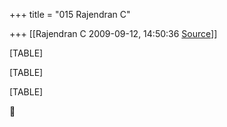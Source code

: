 +++
title = "015 Rajendran C"

+++
[[Rajendran C	2009-09-12, 14:50:36 [Source](https://groups.google.com/g/bvparishat/c/XPU2nF4QEoU)]]



[TABLE]

[TABLE]

[TABLE]



